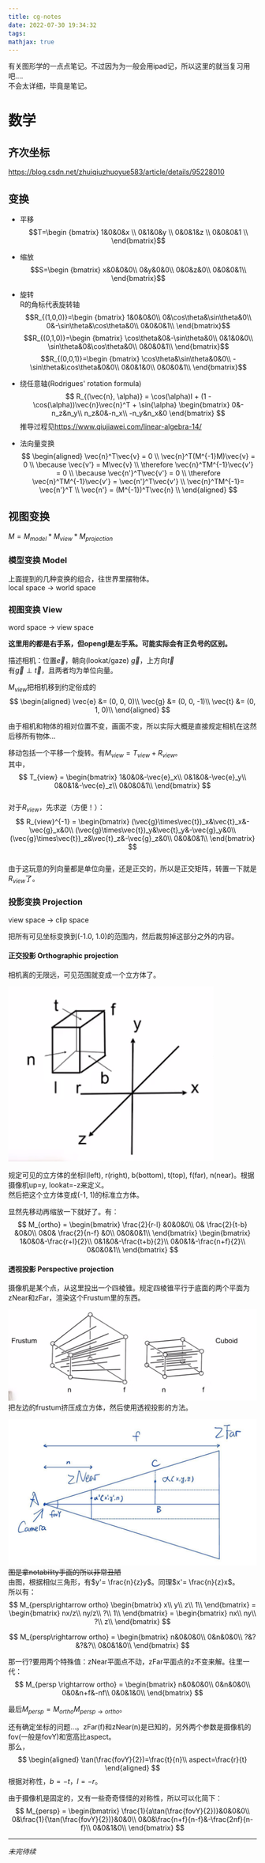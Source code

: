 ```yaml
---
title: cg-notes
date: 2022-07-30 19:34:32
tags:
mathjax: true
---
```


有关图形学的一点点笔记。不过因为为一般会用ipad记，所以这里的就当复习用吧....  
不会太详细，毕竟是笔记。

# 数学

## 齐次坐标
<https://blog.csdn.net/zhuiqiuzhuoyue583/article/details/95228010>

## 变换
- 平移
$$T=\begin
{bmatrix}
1&0&0&x \\
0&1&0&y \\
0&0&1&z \\
0&0&0&1 \\
\end{bmatrix}$$

- 缩放
$$S=\begin
{bmatrix}
x&0&0&0\\
0&y&0&0\\
0&0&z&0\\
0&0&0&1\\
\end{bmatrix}$$

- 旋转  
R的角标代表旋转轴
$$R_{(1,0,0)}=\begin
{bmatrix}
1&0&0&0\\
0&\cos\theta&\sin\theta&0\\
0&-\sin\theta&\cos\theta&0\\
0&0&0&1\\
\end{bmatrix}$$
$$R_{(0,1,0)}=\begin
{bmatrix}
\cos\theta&0&-\sin\theta&0\\
0&1&0&0\\
\sin\theta&0&\cos\theta&0\\
0&0&0&1\\
\end{bmatrix}$$
$$R_{(0,0,1)}=\begin
{bmatrix}
\cos\theta&\sin\theta&0&0\\
-\sin\theta&\cos\theta&0&0\\
0&0&1&0\\
0&0&0&1\\
\end{bmatrix}$$

- 绕任意轴(Rodrigues' rotation formula) 
$$
R_{(\vec{n}, \alpha)} = \cos(\alpha)I + (1 - \cos(\alpha))\vec{n}\vec{n}^T + \sin{\alpha} 
\begin{bmatrix}
    0&-n_z&n_y\\
    n_z&0&-n_x\\
    -n_y&n_x&0
\end{bmatrix}
$$
推导过程见<https://www.qiujiawei.com/linear-algebra-14/>

- 法向量变换
$$
\begin{aligned}
\vec{n}^T\vec{v} = 0 \\
\vec{n}^T(M^{-1}M)\vec{v} = 0 \\
\because \vec{v'} = M\vec{v} \\
\therefore \vec{n}^TM^{-1}\vec{v'} = 0 \\
\because \vec{n'}^T\vec{v'} = 0 \\
\therefore \vec{n}^TM^{-1}\vec{v'} = \vec{n'}^T\vec{v'} \\
\vec{n}^TM^{-1}= \vec{n'}^T \\
\vec{n'} = (M^{-1})^T\vec{n} \\
\end{aligned}
$$

## 视图变换
$M = M_{model} * M_{view} * M_{projection}$

### 模型变换 Model
上面提到的几种变换的组合，往世界里摆物体。  
local space -> world space

### 视图变换 View
word space -> view space

**这里用的都是右手系，但opengl是左手系。可能实际会有正负号的区别。**

描述相机：位置$\vec{e}$，朝向(lookat/gaze) $\vec{g}$，上方向$\vec{t}$  
有$\vec{g}\perp\vec{t}$，且两者均为单位向量。

$M_{view}$把相机移到约定俗成的
$$
\begin{aligned}
\vec{e} &= (0, 0, 0)\\
\vec{g} &= (0, 0, -1)\\
\vec{t} &= (0, 1, 0)\\
\end{aligned}
$$

由于相机和物体的相对位置不变，画面不变，所以实际大概是直接规定相机在这然后移所有物体...

移动包括一个平移一个旋转。有$M_{view} = T_{view} + R_{view}$。  
其中，
$$
T_{view} = \begin{bmatrix}
    1&0&0&-\vec{e}_x\\
    0&1&0&-\vec{e}_y\\
    0&0&1&-\vec{e}_z\\
    0&0&0&1\\
\end{bmatrix}
$$  
对于$R_{view}$，先求逆（方便！）：
$$
R_{view}^{-1} = \begin{bmatrix}
    (\vec{g}\times\vec{t})_x&\vec{t}_x&-\vec{g}_x&0\\
    (\vec{g}\times\vec{t})_y&\vec{t}_y&-\vec{g}_y&0\\
    (\vec{g}\times\vec{t})_z&\vec{t}_z&-\vec{g}_z&0\\
    0&0&0&1\\
\end{bmatrix}
$$  
由于这玩意的列向量都是单位向量，还是正交的，所以是正交矩阵，转置一下就是$R_{view}$了。

### 投影变换 Projection
view space -> clip space

把所有可见坐标变换到(-1.0, 1.0)的范围内，然后裁剪掉这部分之外的内容。

#### 正交投影 Orthographic projection
相机离的无限远，可见范围就变成一个立方体了。

![](/cg-notes/proj-1.png)

规定可见的立方体的坐标l(left), r(right), b(bottom), t(top), f(far), n(near)。根据摄像机up=y, lookat=-z来定义。  
然后把这个立方体变成(-1, 1)的标准立方体。

显然先移动再缩放一下就好了。有：
$$
M_{ortho} = \begin{bmatrix}
    \frac{2}{r-l} &0&0&0\\
    0& \frac{2}{t-b} &0&0\\
    0&0& \frac{2}{n-f} &0\\
    0&0&0&1\\
\end{bmatrix}
\begin{bmatrix}
    1&0&0&-\frac{r+l}{2}\\
    0&1&0&-\frac{t+b}{2}\\
    0&0&1&-\frac{n+f}{2}\\
    0&0&0&1\\
\end{bmatrix}
$$

#### 透视投影 Perspective projection
摄像机是某个点，从这里投出一个四棱锥。规定四棱锥平行于底面的两个平面为zNear和zFar，渲染这个Frustum里的东西。
 
![](/cg-notes/proj-2.png)  
把左边的frustum挤压成立方体，然后使用透视投影的方法。
  
![](/cg-notes/proj-3.jpg)  
~~图是拿notability手画的所以非常丑陋~~  
由图，根据相似三角形，有$y'= \frac{n}{z}y$。同理$x'= \frac{n}{z}x$。  
所以有：
$$
M_{persp\rightarrow ortho} \begin{bmatrix}
    x\\
    y\\
    z\\
    1\\
\end{bmatrix} =
\begin{bmatrix}
    nx/z\\
    ny/z\\
    ?\\
    1\\
\end{bmatrix} =
\begin{bmatrix}
    nx\\
    ny\\
    ?\\
    z\\
\end{bmatrix}
$$

$$
M_{persp\rightarrow ortho} = \begin{bmatrix}
    n&0&0&0\\
    0&n&0&0\\
    ?&?&?&?\\
    0&0&1&0\\
\end{bmatrix}
$$

那一行?要用两个特殊值：zNear平面点不动，zFar平面点的z不变来解。往里一代：
$$
M_{persp \rightarrow ortho} = \begin{bmatrix}
    n&0&0&0\\
    0&n&0&0\\
    0&0&n+f&-nf\\
    0&0&1&0\\
\end{bmatrix}
$$

最后$M_{persp}=M_{ortho}M_{persp\rightarrow ortho}$。

还有确定坐标的问题...。zFar(f)和zNear(n)是已知的，另外两个参数是摄像机的fov(一般是fovY)和宽高比aspect。  
那么，
$$
\begin{aligned}
\tan(\frac{fovY}{2})=\frac{t}{n}\\ aspect=\frac{r}{t}
\end{aligned}
$$
根据对称性，$b=-t$，$l=-r$。

由于摄像机是固定的，又有一些奇奇怪怪的对称性，所以可以化简下：
$$
M_{persp} = \begin{bmatrix}
    \frac{1}{a\tan(\frac{fovY}{2})}&0&0&0\\
    0&\frac{1}{\tan(\frac{fovY}{2})}&0&0\\
    0&0&\frac{n+f}{n-f}&-\frac{2nf}{n-f}\\
    0&0&1&0\\
\end{bmatrix}
$$

---
*未完待续*
